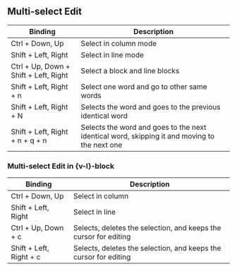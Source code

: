 ## Multi-select Edit

| Binding                               | Description                                                                                  |
| ------------------------------------- | -------------------------------------------------------------------------------------------- |
| Ctrl + Down, Up                       | Select in column mode                                                                        |
| Shift + Left, Right                   | Select in line mode                                                                          |
| Ctrl + Up, Down + Shift + Left, Right | Select a block and line blocks                                                               |
| Shift + Left, Right + n               | Select one word and go to other same words                                                   |
| Shift + Left, Right + N               | Selects the word and goes to the previous identical word                                     |
| Shift + Left, Right + n + q + n       | Selects the word and goes to the next identical word, skipping it and moving to the next one |

### Multi-select Edit in {v-l}-block

| Binding                 | Description                                                      |
| ----------------------- | ---------------------------------------------------------------- |
| Ctrl + Down, Up         | Select in column                                                 |
| Shift + Left, Right     | Select in line                                                   |
| Ctrl + Up, Down + c     | Selects, deletes the selection, and keeps the cursor for editing |
| Shift + Left, Right + c | Selects, deletes the selection, and keeps the cursor for editing |
